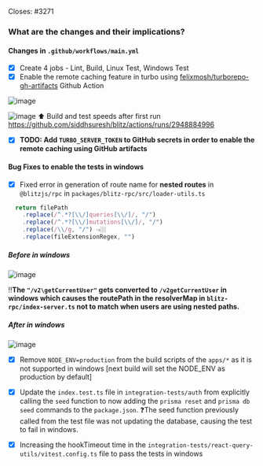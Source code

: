 <!--
Thanks for opening a PR! Your contribution is much appreciated.
To make sure your PR is handled as smoothly as possible please:
 - Link issue via "Closes #[issue_number]
 - Choose & follow the right checklist for the change that you're making:
-->

Closes: #3271

### What are the changes and their implications?

#### Changes in ```.github/workflows/main.yml```
- [x] Create 4 jobs - Lint, Build, Linux Test, Windows Test
- [x] Enable the remote caching feature in turbo using [felixmosh/turborepo-gh-artifacts](https://github.com/felixmosh/turborepo-gh-artifacts) Github Action

![image](https://user-images.githubusercontent.com/83594610/187253253-2f6704ad-8668-4599-bc29-be95579482bd.png)

![image](https://user-images.githubusercontent.com/83594610/187214521-f348cee6-a4ce-4002-9707-d8c4143042ca.png)
⬆️ Build and test speeds after first run
https://github.com/siddhsuresh/blitz/actions/runs/2948884996

- [x] **TODO: Add ```TURBO_SERVER_TOKEN``` to GitHub secrets in order to enable the remote caching using GitHub artifacts**

#### Bug Fixes to enable the tests in windows
- [x] Fixed error in generation of route name for **nested routes** in ```@blitzjs/rpc``` in ```packages/blitz-rpc/src/loader-utils.ts```
```js
  return filePath
    .replace(/^.*?[\\/]queries[\\/]/, "/")
    .replace(/^.*?[\\/]mutations[\\/]/, "/")
    .replace(/\\/g, "/") 👈🏼
    .replace(fileExtensionRegex, "")
```
##### Before in windows
![image](https://user-images.githubusercontent.com/83594610/187218077-e528ff7b-d112-4eb5-804f-890e96d3d34f.png)

‼️**The ```"/v2\getCurrentUser"``` gets converted to ```/v2getCurrentUser``` in windows which causes the routePath in the resolverMap in ```blitz-rpc/index-server.ts``` not to match when users are using nested paths.**

##### After in windows
![image](https://user-images.githubusercontent.com/83594610/187216404-ccdeac7a-ef75-423a-b1c1-0b8aae5e83b4.png)

- [x] Remove ```NODE_ENV=production``` from the build scripts of the ```apps/*``` as it is not supported in windows [next build will set the NODE_ENV as production by default]

- [x] Update the ```index.test.ts``` file in ```integration-tests/auth``` from explicitly calling the ```seed``` function to now adding the ```prisma reset``` and ```prisma db seed``` commands to the ```package.json```. 
❓The seed function previously called from the test file was not updating the database, causing the test to fail in windows.
- [x] Increasing the hookTimeout time in the ```integration-tests/react-query-utils/vitest.config.ts``` file to pass the tests in windows



